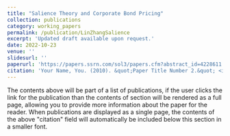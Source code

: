 ```yaml
---
title: "Salience Theory and Corporate Bond Pricing"
collection: publications
category: working_papers
permalink: /publication/LinZhangSalience
excerpt: 'Updated draft available upon request.'
date: 2022-10-23
venue: ''
slidesurl: ''
paperurl: 'https://papers.ssrn.com/sol3/papers.cfm?abstract_id=4228611'
citation: 'Your Name, You. (2010). &quot;Paper Title Number 2.&quot; <i>Journal 1</i>. 1(2).'
---
```


The contents above will be part of a list of publications, if the user clicks the link for the publication than the contents of section will be rendered as a full page, allowing you to provide more information about the paper for the reader. When publications are displayed as a single page, the contents of the above "citation" field will automatically be included below this section in a smaller font.
